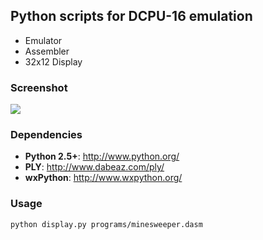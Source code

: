 ## Python scripts for DCPU-16 emulation

- Emulator
- Assembler
- 32x12 Display

### Screenshot

![](https://raw.github.com/fogleman/DCPU-16/master/screenshots/screenshot.png)

### Dependencies
- **Python 2.5+**: http://www.python.org/
- **PLY**: http://www.dabeaz.com/ply/
- **wxPython**: http://www.wxpython.org/

### Usage

    python display.py programs/minesweeper.dasm
